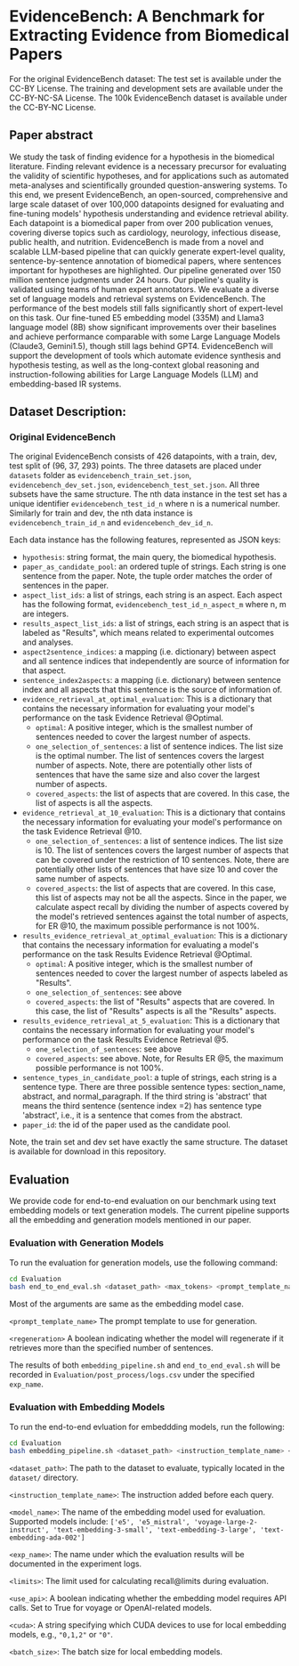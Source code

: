 # EvidenceBench: A Benchmark for Extracting Evidence from Biomedical Papers

For the original EvidenceBench dataset: The test set is available under the CC-BY License. The training and development sets are available under the CC-BY-NC-SA License.
The 100k EvidenceBench dataset is available under the CC-BY-NC License.

## Paper abstract
We study the task of finding evidence for a hypothesis in the biomedical literature. Finding relevant evidence is a necessary precursor for evaluating the validity of scientific hypotheses, and for applications such as automated meta-analyses and scientifically grounded question-answering systems. To this end, we present EvidenceBench, an open-sourced, comprehensive and large scale dataset of over 100,000 datapoints designed for evaluating and fine-tuning models' hypothesis understanding and evidence retrieval ability. Each datapoint is a biomedical paper from over 200 publication venues, covering diverse topics such as cardiology, neurology, infectious disease, public health, and nutrition. EvidenceBench is made from a novel and scalable LLM-based pipeline that can quickly generate expert-level quality, sentence-by-sentence annotation of biomedical papers, where sentences important for hypotheses are highlighted. Our pipeline generated over 150 million sentence judgments under 24 hours. Our pipeline's quality is validated using teams of human expert annotators. We evaluate a diverse set of language models and retrieval systems on EvidenceBench. The performance of the best models still falls significantly short of expert-level on this task. Our fine-tuned E5 embedding model (335M) and Llama3 language model (8B) show significant improvements over their baselines and achieve performance comparable with some Large Language Models (Claude3, Gemini1.5), though still lags behind GPT4.  EvidenceBench will support the development of tools which automate evidence synthesis and hypothesis testing, as well as the long-context global reasoning and instruction-following abilities for Large Language Models (LLM) and embedding-based IR systems. 

## Dataset Description:

### Original EvidenceBench

The original EvidenceBench consists of 426 datapoints, with a train, dev, test split of (96, 37, 293) points. The three datasets are placed under `datasets` folder as `evidencebench_train_set.json`, `evidencebench_dev_set.json`, `evidencebench_test_set.json`. All three subsets have the same structure. The nth data instance in the test set has a unique identifier `evidencebench_test_id_n` where n is a numerical number. Similarly for train and dev, the nth data instance is `evidencebench_train_id_n` and `evidencebench_dev_id_n`.

Each data instance has the following features, represented as JSON keys:
- `hypothesis`: string format, the main query, the biomedical hypothesis.
- `paper_as_candidate_pool`: an ordered tuple of strings. Each string is one sentence from the paper. Note, the tuple order matches the order of sentences in the paper.
- `aspect_list_ids`: a list of strings, each string is an aspect. Each aspect has the following format, `evidencebench_test_id_n_aspect_m` where n, m are integers.
- `results_aspect_list_ids`: a list of strings, each string is an aspect that is labeled as "Results", which means related to experimental outcomes and analyses.
- `aspect2sentence_indices`: a mapping (i.e. dictionary) between aspect and all sentence indices that independently are source of information for that aspect.
- `sentence_index2aspects`: a mapping (i.e. dictionary) between sentence index and all aspects that this sentence is the source of information of.
- `evidence_retrieval_at_optimal_evaluation`: This is a dictionary that contains the necessary information for evaluating your model's performance on the task Evidence Retrieval @Optimal.
  - `optimal`: A positive integer, which is the smallest number of sentences needed to cover the largest number of aspects.
  - `one_selection_of_sentences`: a list of sentence indices. The list size is the optimal number. The list of sentences covers the largest number of aspects. Note, there are potentially other lists of sentences that have the same size and also cover the largest number of aspects.
  - `covered_aspects`: the list of aspects that are covered. In this case, the list of aspects is all the aspects.
- `evidence_retrieval_at_10_evaluation`: This is a dictionary that contains the necessary information for evaluating your model's performance on the task Evidence Retrieval @10.
  - `one_selection_of_sentences`: a list of sentence indices. The list size is 10. The list of sentences covers the largest number of aspects that can be covered under the restriction of 10 sentences. Note, there are potentially other lists of sentences that have size 10 and cover the same number of aspects.
  - `covered_aspects`: the list of aspects that are covered. In this case, this list of aspects may not be all the aspects. Since in the paper, we calculate aspect recall by dividing the number of aspects covered by the model's retrieved sentences against the total number of aspects, for ER @10, the maximum possible performance is not 100%.
- `results_evidence_retrieval_at_optimal_evaluation`: This is a dictionary that contains the necessary information for evaluating a model's performance on the task Results Evidence Retrieval @Optimal.
  - `optimal`: A positive integer, which is the smallest number of sentences needed to cover the largest number of aspects labeled as "Results".
  - `one_selection_of_sentences`: see above
  - `covered_aspects`: the list of "Results" aspects that are covered. In this case, the list of "Results" aspects is all the "Results" aspects.
- `results_evidence_retrieval_at_5_evaluation`: This is a dictionary that contains the necessary information for evaluating your model's performance on the task Results Evidence Retrieval @5.
  - `one_selection_of_sentences`: see above
  - `covered_aspects`: see above. Note, for Results ER @5, the maximum possible performance is not 100%.
- `sentence_types_in_candidate_pool`: a tuple of strings, each string is a sentence type. There are three possible sentence types: section_name, abstract, and normal_paragraph. If the third string is 'abstract' that means the third sentence (sentence index =2) has sentence type 'abstract', i.e., it is a sentence that comes from the abstract.
- `paper_id`: the id of the paper used as the candidate pool.

Note, the train set and dev set have exactly the same structure. The dataset is available for download in this repository.


## Evaluation

We provide code for end-to-end evaluation on our benchmark using text embedding models or text generation models. The current pipeline supports all the embedding and generation models mentioned in our paper.



### Evaluation with Generation Models


To run the evaluation for generation models, use the following command:

```bash
cd Evaluation
bash end_to_end_eval.sh <dataset_path> <max_tokens> <prompt_template_name> <model_name> <exp_name> -1 <limits> <regeneration> False
```

Most of the arguments are same as the embedding model case.

`<prompt_template_name>` The prompt template to use for generation.

`<regeneration>` A boolean indicating whether the model will regenerate if it retrieves more than the specified number of sentences.

The results of both `embedding_pipeline.sh` and `end_to_end_eval.sh` will be recorded in `Evaluation/post_process/logs.csv` under the specified `exp_name`.


### Evaluation with Embedding Models

To run the end-to-end evluation for embeddding models, run the following:

```bash
cd Evaluation
bash embedding_pipeline.sh <dataset_path> <instruction_template_name> <model_name> <exp_name> <limits> <use_api> <cuda> <batch_size>
```

`<dataset_path>`: The path to the dataset to evaluate, typically located in the `dataset/` directory.

`<instruction_template_name>`: The instruction added before each query.

`<model_name>`: The name of the embedding model used for evaluation. Supported models include: `['e5', 'e5_mistral', 'voyage-large-2-instruct', 'text-embedding-3-small', 'text-embedding-3-large', 'text-embedding-ada-002']`

`<exp_name>`: The name under which the evaluation results will be documented in the experiment logs.

`<limits>`: The limit used for calculating recall@limits during evaluation.

`<use_api>`: A boolean indicating whether the embedding model requires API calls. Set to True for voyage or OpenAI-related models.

`<cuda>`: A string specifying which CUDA devices to use for local embedding models, e.g., `"0,1,2"` or `"0"`.

`<batch_size>`: The batch size for local embedding models.

